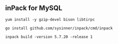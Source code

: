 ## inPack for MySQL

``` shell
yum install -y gzip-devel bison libtirpc

go install github.com/sysinner/inpack/cmd/inpack

inpack build -version 5.7.20 -release 1
```
